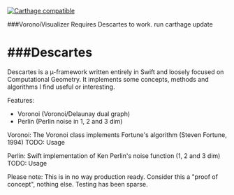 
[![Carthage compatible](https://img.shields.io/badge/Carthage-compatible-4BC51D.svg?style=flat)](https://github.com/Carthage/Carthage)

###VoronoiVisualizer
Requires Descartes to work.
run carthage update

###Descartes
=========

Descartes is a µ-framework written entirely in Swift and loosely focused on Computational Geometry. It implements some concepts, methods and algorithms I find useful or interesting.

Features:
- Voronoi (Voronoi/Delaunay dual graph)
- Perlin (Perlin noise in 1, 2 and 3 dim)


Voronoi:
The Voronoi class implements Fortune's algorithm (Steven Fortune, 1994)
TODO: Usage

Perlin:
Swift implementation of Ken Perlin's noise function (1, 2 and 3 dim)
TODO: Usage

Please note: This is in no way production ready. Consider this a "proof of concept", nothing else. Testing has been sparse.